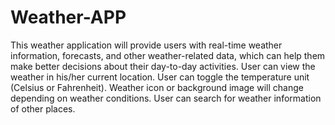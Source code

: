 # Weather-APP
This weather application will provide users with real-time weather information, forecasts, and other weather-related data, which can help them make better decisions about their day-to-day activities.
User can view the weather in his/her current location.
User can toggle the temperature unit (Celsius or Fahrenheit).
Weather icon or background image will change depending on weather conditions.
User can search for weather information of other places.
